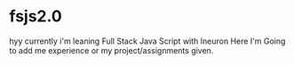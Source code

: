 # fsjs2.0
hyy currently i'm leaning Full Stack Java Script with Ineuron
Here I'm Going to add me experience or my project/assignments given.
